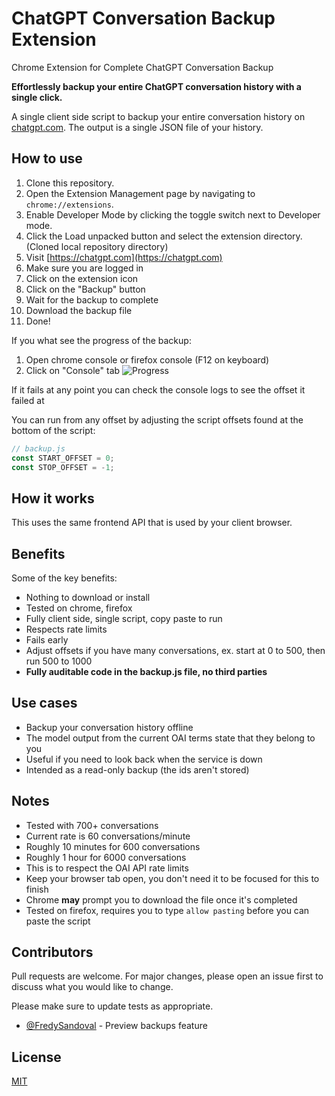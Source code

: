 # ChatGPT Conversation Backup Extension

Chrome Extension for Complete ChatGPT Conversation Backup

**Effortlessly backup your entire ChatGPT conversation history with a single click.**

A single client side script to backup your entire conversation history on [chatgpt.com](https://chatgpt.com). The output is a single JSON file of your history.

## How to use

1. Clone this repository.
1. Open the Extension Management page by navigating to `chrome://extensions`.
2. Enable Developer Mode by clicking the toggle switch next to Developer mode.
3. Click the Load unpacked button and select the extension directory. (Cloned local repository directory)
1. Visit [https://chatgpt.com](https://chatgpt.com)
2. Make sure you are logged in
3. Click on the extension icon
4. Click on the "Backup" button
5. Wait for the backup to complete
6. Download the backup file
7. Done!

If you what see the progress of the backup:
1. Open chrome console or firefox console (F12 on keyboard)
2. Click on "Console" tab
   ![Progress](assets/progress.png)

If it fails at any point you can check the console logs to see the offset it failed at

You can run from any offset by adjusting the script offsets found at the bottom of the script:

```js
// backup.js
const START_OFFSET = 0;
const STOP_OFFSET = -1;
```

## How it works

This uses the same frontend API that is used by your client browser.

## Benefits

Some of the key benefits:

- Nothing to download or install
- Tested on chrome, firefox
- Fully client side, single script, copy paste to run
- Respects rate limits
- Fails early
- Adjust offsets if you have many conversations, ex. start at 0 to 500, then run 500 to 1000
- **Fully auditable code in the backup.js file, no third parties**

## Use cases

- Backup your conversation history offline
- The model output from the current OAI terms state that they belong to you
- Useful if you need to look back when the service is down
- Intended as a read-only backup (the ids aren't stored)

## Notes

- Tested with 700+ conversations
- Current rate is 60 conversations/minute
- Roughly 10 minutes for 600 conversations
- Roughly 1 hour for 6000 conversations
- This is to respect the OAI API rate limits
- Keep your browser tab open, you don't need it to be focused for this to finish
- Chrome **may** prompt you to download the file once it's completed
- Tested on firefox, requires you to type `allow pasting` before you can paste the script

## Contributors

Pull requests are welcome. For major changes, please open an issue first
to discuss what you would like to change.

Please make sure to update tests as appropriate.

- [@FredySandoval](https://github.com/FredySandoval) - Preview backups feature

## License

[MIT](https://choosealicense.com/licenses/mit/)
